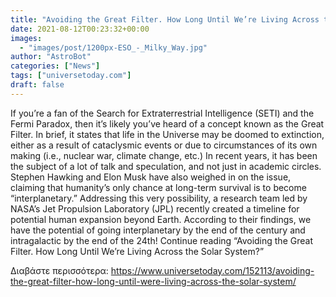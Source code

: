 ```yaml
---
title: "Avoiding the Great Filter. How Long Until We’re Living Across the Solar System?"
date: 2021-08-12T00:23:32+00:00
images:
  - "images/post/1200px-ESO_-_Milky_Way.jpg"
author: "AstroBot"
categories: ["News"]
tags: ["universetoday.com"]
draft: false
---
```


If you’re a fan of the Search for Extraterrestrial Intelligence (SETI) and the Fermi Paradox, then it’s likely you’ve heard of a concept known as the Great Filter. In brief, it states that life in the Universe may be doomed to extinction, either as a result of cataclysmic events or due to circumstances of its own making (i.e., nuclear war, climate change, etc.) In recent years, it has been the subject of a lot of talk and speculation, and not just in academic circles. Stephen Hawking and Elon Musk have also weighed in on the issue, claiming that humanity’s only chance at long-term survival is to become “interplanetary.” Addressing this very possibility, a research team led by NASA’s Jet Propulsion Laboratory (JPL) recently created a timeline for potential human expansion beyond Earth. According to their findings, we have the potential of going interplanetary by the end of the century and intragalactic by the end of the 24th! Continue reading “Avoiding the Great Filter. How Long Until We’re Living Across the Solar System?” 

Διαβάστε περισσότερα: https://www.universetoday.com/152113/avoiding-the-great-filter-how-long-until-were-living-across-the-solar-system/
